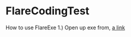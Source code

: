 # FlareCodingTest

How to use FlareExe
1.) Open up exe from, [a link](https://github.com/MarkSuguitan-10/FlareCodingTest/tree/main/FlareCodingTestExe)

